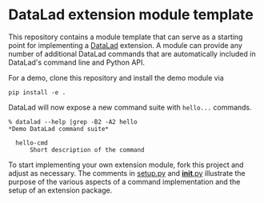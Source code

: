 # DataLad extension module template

This repository contains a module template that can serve as a starting point
for implementing a [DataLad](http://datalad.org) extension. A module can
provide any number of additional DataLad commands that are automatically
included in DataLad's command line and Python API.

For a demo, clone this repository and install the demo module via

    pip install -e .

DataLad will now expose a new command suite with `hello...` commands.

    % datalad --help |grep -B2 -A2 hello
    *Demo DataLad command suite*

      hello-cmd
          Short description of the command

To start implementing your own extension module, fork this project and adjust
as necessary. The comments in [setup.py](setup.py) and
[__init__.py](dmhelloworld/__init__.py) illustrate the purpose of the various
aspects of a command implementation and the setup of an extension package. 
